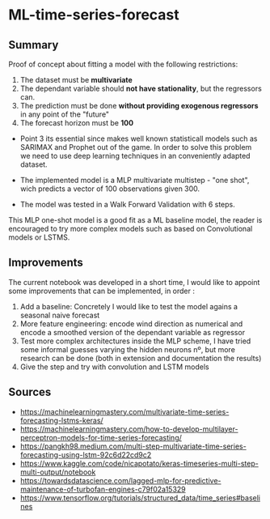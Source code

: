 # ML-time-series-forecast

## Summary

Proof of concept about fitting a model with the following restrictions: 

1. The dataset must be **multivariate**
2. The dependant variable should **not have stationality**, but the regressors can.
3. The prediction must be done **without providing exogenous regressors** in any point of the "future"
4. The forecast horizon must be **100**


* Point 3 its essential since makes well known statisticall models such as SARIMAX and Prophet out of the game. In order to solve this problem we need to use deep learning techniques in an conveniently adapted dataset.

* The implemented model is a MLP multivariate multistep  - "one shot", wich predicts a vector of 100 observations given 300.

* The model was tested in a Walk Forward Validation with 6 steps.

This MLP one-shot model is a good fit as a ML baseline model, the reader is encouraged to try more complex models such as based on Convolutional models or LSTMS.

## Improvements
The current notebook was developed in a short time, I would like to appoint some improvements that can be implemented, in order : 

1. Add a baseline: Concretely I would like to test the model agains a seasonal naive forecast
2. More feature engineering: encode wind direction as numerical and encode a smoothed version of the dependant variable as regressor
3. Test more complex architectures inside the MLP scheme, I have tried some informal guesses varying the hidden neurons nº, but more research can be done (both in extension and documentation the results)
3. Give the step and try with convolution and LSTM models

## Sources 
- https://machinelearningmastery.com/multivariate-time-series-forecasting-lstms-keras/
- https://machinelearningmastery.com/how-to-develop-multilayer-perceptron-models-for-time-series-forecasting/
- https://pangkh98.medium.com/multi-step-multivariate-time-series-forecasting-using-lstm-92c6d22cd9c2
- https://www.kaggle.com/code/nicapotato/keras-timeseries-multi-step-multi-output/notebook
- https://towardsdatascience.com/lagged-mlp-for-predictive-maintenance-of-turbofan-engines-c79f02a15329
- https://www.tensorflow.org/tutorials/structured_data/time_series#baselines
